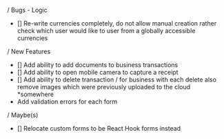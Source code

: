 / Bugs - Logic

- [] Re-write currencies completely, do not allow manual creation rather check which user would like to user from a globally accessible currencies

/ New Features

- [] Add ability to add documents to business transactions
- [] Add ability to open mobile camera to capture a receipt
- [] Add ability to delete transaction / for business with each delete also remove images which were previously uploaded to the cloud \*somewhere
- Add validation errors for each form

/ Maybe(s)
- [] Relocate custom forms to be React Hook forms instead
